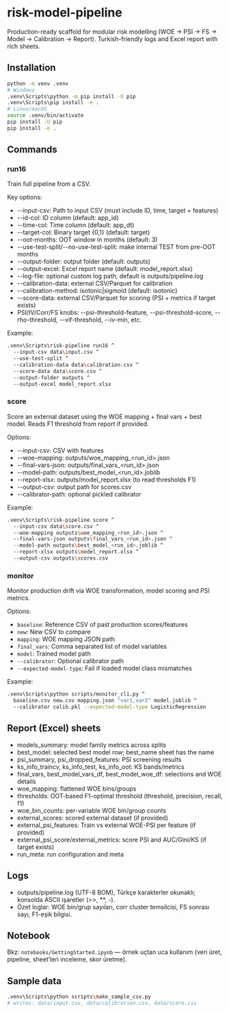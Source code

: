 ﻿# risk-model-pipeline

Production-ready scaffold for modular risk modelling (WOE -> PSI -> FS -> Model -> Calibration -> Report). Turkish-friendly logs and Excel report with rich sheets.

## Installation

```bash
python -m venv .venv
# Windows
.venv\Scripts\python -m pip install -U pip
.venv\Scripts\pip install -e .
# Linux/macOS
source .venv/bin/activate
pip install -U pip
pip install -e .
```

## Commands

### run16
Train full pipeline from a CSV.

Key options:
- --input-csv: Path to input CSV (must include ID, time, target + features)
- --id-col: ID column (default: app_id)
- --time-col: Time column (default: app_dt)
- --target-col: Binary target {0,1} (default: target)
- --oot-months: OOT window in months (default: 3)
- --use-test-split/--no-use-test-split: make internal TEST from pre-OOT months
- --output-folder: output folder (default: outputs)
- --output-excel: Excel report name (default: model_report.xlsx)
- --log-file: optional custom log path; default is outputs/pipeline.log
- --calibration-data: external CSV/Parquet for calibration
- --calibration-method: isotonic|sigmoid (default: isotonic)
- --score-data: external CSV/Parquet for scoring (PSI + metrics if target exists)
- PSI/IV/Corr/FS knobs: --psi-threshold-feature, --psi-threshold-score, --rho-threshold, --vif-threshold, --iv-min, etc.

Example:
```bash
.venv\Scripts\risk-pipeline run16 ^
  --input-csv data\input.csv ^
  --use-test-split ^
  --calibration-data data\calibration.csv ^
  --score-data data\score.csv ^
  --output-folder outputs ^
  --output-excel model_report.xlsx
```

### score
Score an external dataset using the WOE mapping + final vars + best model. Reads F1 threshold from report if provided.

Options:
- --input-csv: CSV with features
- --woe-mapping: outputs/woe_mapping_<run_id>.json
- --final-vars-json: outputs/final_vars_<run_id>.json
- --model-path: outputs/best_model_<run_id>.joblib
- --report-xlsx: outputs/model_report.xlsx (to read thresholds F1)
- --output-csv: output path for scores.csv
- --calibrator-path: optional pickled calibrator

Example:
```bash
.venv\Scripts\risk-pipeline score ^
  --input-csv data\score.csv ^
  --woe-mapping outputs\woe_mapping_<run_id>.json ^
  --final-vars-json outputs\final_vars_<run_id>.json ^
  --model-path outputs\best_model_<run_id>.joblib ^
  --report-xlsx outputs\model_report.xlsx ^
  --output-csv outputs\scores.csv
```

### monitor
Monitor production drift via WOE transformation, model scoring and PSI metrics.

Options:
- `baseline`: Reference CSV of past production scores/features
- `new`: New CSV to compare
- `mapping`: WOE mapping JSON path
- `final_vars`: Comma separated list of model variables
- `model`: Trained model path
- `--calibrator`: Optional calibrator path
- `--expected-model-type`: Fail if loaded model class mismatches

Example:
```bash
.venv\Scripts\python scripts/monitor_cli.py ^
  baseline.csv new.csv mapping.json "var1,var2" model.joblib ^
  --calibrator calib.pkl --expected-model-type LogisticRegression
```

## Report (Excel) sheets
- models_summary: model family metrics across splits
- best_model: selected best model row; best_name sheet has the name
- psi_summary, psi_dropped_features: PSI screening results
- ks_info_traincv, ks_info_test, ks_info_oot: KS bands/metrics
- final_vars, best_model_vars_df, best_model_woe_df: selections and WOE details
- woe_mapping: flattened WOE bins/groups
- thresholds: OOT-based F1-optimal threshold (threshold, precision, recall, f1)
- woe_bin_counts: per-variable WOE bin/group counts
- external_scores: scored external dataset (if provided)
- external_psi_features: Train vs external WOE-PSI per feature (if provided)
- external_psi_score/external_metrics: score PSI and AUC/Gini/KS (if target exists)
- run_meta: run configuration and meta

## Logs
- outputs/pipeline.log (UTF-8 BOM), Türkçe karakterler okunaklı; konsolda ASCII işaretler (>>, **, -).
- Özet loglar: WOE bin/grup sayıları, corr cluster temsilcisi, FS sonrası sayı, F1-eşik bilgisi.

## Notebook
Bkz: `notebooks/GettingStarted.ipynb` — örnek uçtan uca kullanım (veri üret, pipeline, sheet’leri inceleme, skor üretme).

## Sample data
```bash
.venv\Scripts\python scripts\make_sample_csv.py
# writes: data/input.csv, data/calibration.csv, data/score.csv
```
